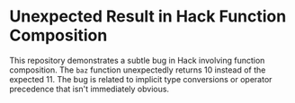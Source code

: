 # Unexpected Result in Hack Function Composition

This repository demonstrates a subtle bug in Hack involving function composition.  The `baz` function unexpectedly returns 10 instead of the expected 11. The bug is related to implicit type conversions or operator precedence that isn't immediately obvious.